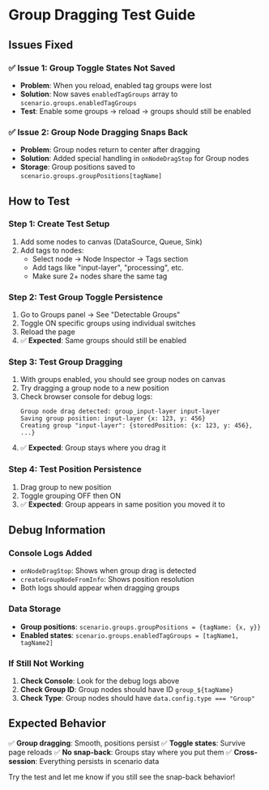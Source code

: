 # Group Dragging Test Guide

## Issues Fixed

### ✅ **Issue 1: Group Toggle States Not Saved**
- **Problem**: When you reload, enabled tag groups were lost
- **Solution**: Now saves `enabledTagGroups` array to `scenario.groups.enabledTagGroups`
- **Test**: Enable some groups → reload → groups should still be enabled

### ✅ **Issue 2: Group Node Dragging Snaps Back**
- **Problem**: Group nodes return to center after dragging
- **Solution**: Added special handling in `onNodeDragStop` for Group nodes
- **Storage**: Group positions saved to `scenario.groups.groupPositions[tagName]`

## How to Test

### **Step 1: Create Test Setup**
1. Add some nodes to canvas (DataSource, Queue, Sink)
2. Add tags to nodes:
   - Select node → Node Inspector → Tags section
   - Add tags like "input-layer", "processing", etc.
   - Make sure 2+ nodes share the same tag

### **Step 2: Test Group Toggle Persistence**
1. Go to Groups panel → See "Detectable Groups"
2. Toggle ON specific groups using individual switches
3. Reload the page
4. ✅ **Expected**: Same groups should still be enabled

### **Step 3: Test Group Dragging**
1. With groups enabled, you should see group nodes on canvas
2. Try dragging a group node to a new position
3. Check browser console for debug logs:
   ```
   Group node drag detected: group_input-layer input-layer
   Saving group position: input-layer {x: 123, y: 456}
   Creating group "input-layer": {storedPosition: {x: 123, y: 456}, ...}
   ```
4. ✅ **Expected**: Group stays where you drag it

### **Step 4: Test Position Persistence**
1. Drag group to new position
2. Toggle grouping OFF then ON
3. ✅ **Expected**: Group appears in same position you moved it to

## Debug Information

### **Console Logs Added**
- `onNodeDragStop`: Shows when group drag is detected
- `createGroupNodeFromInfo`: Shows position resolution
- Both logs should appear when dragging groups

### **Data Storage**
- **Group positions**: `scenario.groups.groupPositions = {tagName: {x, y}}`
- **Enabled states**: `scenario.groups.enabledTagGroups = [tagName1, tagName2]`

### **If Still Not Working**

1. **Check Console**: Look for the debug logs above
2. **Check Group ID**: Group nodes should have ID `group_${tagName}`
3. **Check Type**: Group nodes should have `data.config.type === "Group"`

## Expected Behavior

✅ **Group dragging**: Smooth, positions persist
✅ **Toggle states**: Survive page reloads
✅ **No snap-back**: Groups stay where you put them
✅ **Cross-session**: Everything persists in scenario data

Try the test and let me know if you still see the snap-back behavior!